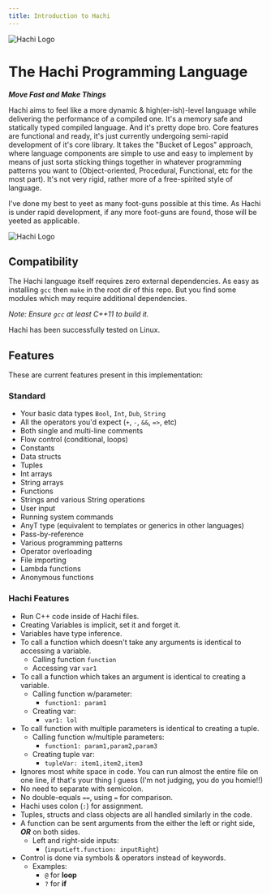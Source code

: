 ```yaml
---
title: Introduction to Hachi
---
```


![Hachi Logo](/Hachi_Logo-Medium.png "Hachi Logo" )

# The Hachi Programming Language
**_Move Fast and Make Things_**

Hachi aims to feel like a more dynamic & high(er-ish)-level language while delivering the performance of a compiled one. It's a memory safe and statically typed compiled language. And it's pretty dope bro. Core features are functional and ready, it's just currently undergoing semi-rapid development of it's core library. It takes the "Bucket of Legos" approach, where language components are simple to use and easy to implement by means of just sorta sticking things together in whatever programming patterns you want to (Object-oriented, Procedural, Functional, etc for the most part). It's not very rigid, rather more of a free-spirited style of language.

I've done my best to yeet as many foot-guns possible at this time. As Hachi is under rapid development, if any more foot-guns are found, those will be yeeted as applicable.

![Hachi Logo](/hachi-help-screen.png "Hachi Help Screen" )

## Compatibility
The Hachi language itself requires zero external dependencies. As easy as installing `gcc` then `make` in the root dir of this repo. But you find some modules which may require additional dependencies.

*Note: Ensure `gcc` at least C++11  to build it.*

Hachi has been successfully tested on Linux.

## Features
These are current features present in this implementation:

### Standard
* Your basic data types `Bool`, `Int`, `Dub`, `String`
* All the operators you'd expect (`+`, `-`, `&&`, `=>`, etc)
* Both single and multi-line comments
* Flow control (conditional, loops)
* Constants
* Data structs
* Tuples
* Int arrays
* String arrays
* Functions
* Strings and various String operations
* User input
* Running system commands
* AnyT type (equivalent to templates or generics in other languages)
* Pass-by-reference
* Various programming patterns
* Operator overloading
* File importing
* Lambda functions
* Anonymous functions

### Hachi Features
- Run C++ code inside of Hachi files.
- Creating Variables is implicit, set it and forget it.
- Variables have type inference.
- To call a function which doesn't take any arguments is identical to accessing a variable.
    - Calling function `function`
    - Accessing var `var1`
- To call a function which takes an argument is identical to creating a variable.
    - Calling function w/parameter:
        - `function1: param1`
    - Creating var:
        - `var1: lol`
- To call function with multiple parameters is identical to creating a tuple.
    - Calling function w/multiple parameters:
        - `function1: param1,param2,param3`
    - Creating tuple var:
        - `tupleVar: item1,item2,item3`
- Ignores most white space in code. You can run almost the entire file on one line, if that's your thing I guess (I'm not judging, you do you homie!!)
- No need to separate with semicolon.
- No double-equals `==`, using `=` for comparison.
- Hachi uses colon (`:`) for assignment.
- Tuples, structs and class objects are all handled similarly in the code.
- A function can be sent arguments from the either the left or right side, ***OR*** on both sides.
    - Left and right-side inputs:
        - (`inputLeft.function: inputRight`)
- Control is done via symbols & operators instead of keywords.
    - Examples:
        - `@` for **loop**
        - `?` for **if**
